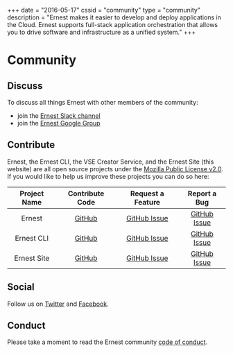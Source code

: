+++
date = "2016-05-17"
cssid = "community"
type = "community"
description = "Ernest makes it easier to develop and deploy applications in the Cloud. Ernest supports full-stack application orchestration that allows you to drive software and infrastructure as a unified system."
+++

# Community

## Discuss

To discuss all things Ernest with other members of the community:

* join the [Ernest Slack channel](/slack)
* join the [Ernest Google Group](https://groups.google.com/forum/#!forum/ernestio)

## Contribute

Ernest, the Ernest CLI, the VSE Creator Service, and the Ernest Site (this website) are all open source projects under the [Mozilla Public License v2.0](/license). If you would like to help us improve these projects you can do so here:

| Project Name | Contribute Code | Request a Feature | Report a Bug |
|:---:|:---:|:---:|:---:|
| Ernest | [GitHub](https://github.com/ernestio/ernest) | [GitHub Issue](https://github.com/ernestio/ernest/issues) | [GitHub Issue](https://github.com/ernestio/ernest/issues) |
| Ernest CLI | [GitHub](https://github.com/ernestio/ernest-cli) | [GitHub Issue](https://github.com/ernestio/ernest-cli/issues) | [GitHub Issue](https://github.com/ernestio/ernest-cli/issues) |
| Ernest Site | [GitHub](https://github.com/ernestio/ernest-site) | [GitHub Issue](https://github.com/ernestio/ernest-site/issues) | [GitHub Issue](https://github.com/ernestio/ernest-site/issues) |

## Social

Follow us on [Twitter](https://twitter.com/r3labs) and [Facebook](https://www.facebook.com/r3labsio/).

## Conduct

Please take a moment to read the Ernest community [code of conduct](/conduct).
